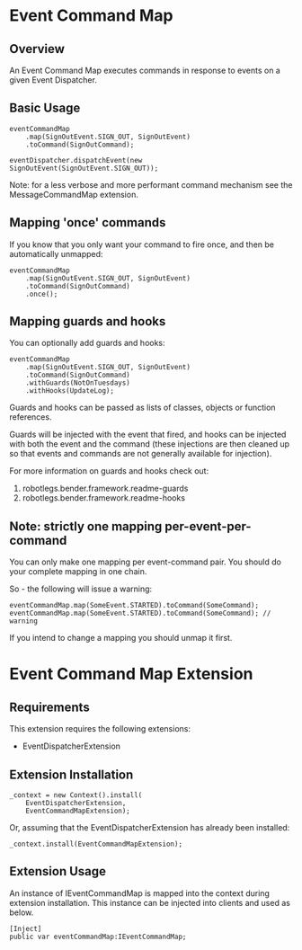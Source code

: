 # Event Command Map

## Overview

An Event Command Map executes commands in response to events on a given Event Dispatcher.

## Basic Usage

```as3
eventCommandMap
    .map(SignOutEvent.SIGN_OUT, SignOutEvent)
    .toCommand(SignOutCommand);

eventDispatcher.dispatchEvent(new SignOutEvent(SignOutEvent.SIGN_OUT));
```

Note: for a less verbose and more performant command mechanism see the MessageCommandMap extension.

## Mapping 'once' commands

If you know that you only want your command to fire once, and then be automatically unmapped:

```as3
eventCommandMap
    .map(SignOutEvent.SIGN_OUT, SignOutEvent)
    .toCommand(SignOutCommand)
	.once();
```

## Mapping guards and hooks

You can optionally add guards and hooks:

```as3
eventCommandMap
    .map(SignOutEvent.SIGN_OUT, SignOutEvent)
    .toCommand(SignOutCommand)
	.withGuards(NotOnTuesdays)
	.withHooks(UpdateLog);
```

Guards and hooks can be passed as lists of classes, objects or function references.

Guards will be injected with the event that fired, and hooks can be injected with both the event and the command (these injections are then cleaned up so that events and commands are not generally available for injection).

For more information on guards and hooks check out: 

1. robotlegs.bender.framework.readme-guards
2. robotlegs.bender.framework.readme-hooks

## Note: strictly one mapping per-event-per-command

You can only make one mapping per event-command pair. You should do your complete mapping in one chain.

So - the following will issue a warning:

```as3
eventCommandMap.map(SomeEvent.STARTED).toCommand(SomeCommand);
eventCommandMap.map(SomeEvent.STARTED).toCommand(SomeCommand); // warning
```

If you intend to change a mapping you should unmap it first.

# Event Command Map Extension

## Requirements

This extension requires the following extensions:

+ EventDispatcherExtension

## Extension Installation

```as3
_context = new Context().install(
    EventDispatcherExtension,
    EventCommandMapExtension);
```

Or, assuming that the EventDispatcherExtension has already been installed:

```as3
_context.install(EventCommandMapExtension);
```

## Extension Usage

An instance of IEventCommandMap is mapped into the context during extension installation. This instance can be injected into clients and used as below.

```as3
[Inject]
public var eventCommandMap:IEventCommandMap;
```
